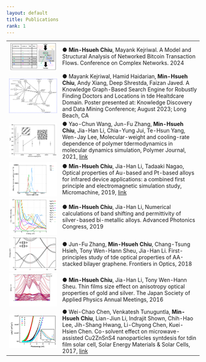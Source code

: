 ```yaml
---
layout: default
title: Publications
rank: 1
---
```

<table>
  <tr>
    <td><img class="publication_img" style="float: left;" src="/assets/images/publications/2023_btc.png"></td>
    <td>● <strong>Min-Hsueh Chiu</strong>, Mayank Kejriwal. A Model and Structural Analysis of Networked Bitcoin Transaction Flows. Conference on Complex Networks. 2024</td>
  </tr>
  <tr>
    <td><img class="publication_img" style="float: left;" src="/assets/images/publications/2023_KP_KDD.png"></td>
    <td>● Mayank Kejriwal, Hamid Haidarian, <strong>Min-Hsueh Chiu</strong>, Andy Xiang, Deep Shrestda, Faizan Javed. A Knowledge Graph-Based Search Engine for Robustly Finding Doctors and Locations in tde Healtdcare Domain. Poster presented at: Knowledge Discovery and Data Mining Conference; August 2023; Long Beach, CA</td>
  </tr>
  <tr>
    <td><img class="publication_img" style="float: left;" src="/assets/images/publications/2021_MD.png"></td>
    <td>● Yao-Chun Wang, Jun-Fu Zhang, <strong>Min-Hsueh Chiu</strong>, Jia-Han Li, Chia-Yung Jui, Te-Hsun Yang, Wen-Jay Lee, Molecular-weight and cooling-rate dependence of polymer tdermodynamics in molecular dynamics simulation, Polymer Journal, 2021, <a href="https://www.nature.com/articles/s41428-020-00443-1">link</a></td>
  </tr>
  <tr>
    <td><img class="publication_img" style="float: left;" src="/assets/images/publications/2019_alloy.png"></td>
    <td>● <strong>Min-Hsueh Chiu</strong>, Jia-Han Li, Tadaaki Nagao, Optical properties of Au-based and Pt-based alloys for infrared device applications: a combined first principle and electromagnetic simulation study, Micromachine, 2019, <a href="https://www.mdpi.com/2072-666X/10/1/73">link</a></td>
  </tr>
  <tr>
    <td><img class="publication_img" style="float: left;" src="/assets/images/publications/2019_band_shift.png"></td>
    <td>● <strong>Min-Hsueh Chiu</strong>, Jia-Han Li, Numerical calculations of band shifting and permittivity of silver-based bi-metallic alloys. Advanced Photonics Congress, 2019</td>
  </tr>
  <tr>
    <td><img class="publication_img" style="float: left;" src="/assets/images/publications/2018_graphene.png"></td>
    <td>● Jun-Fu Zhang, <strong>Min-Hsueh Chiu</strong>, Chang-Tsung Hsieh, Tony Wen-Hann Sheu, Jia-Han Li. First-principles study of tde optical properties of AA-stacked bilayer graphene. Frontiers in Optics, 2018</td>
  </tr>
  <tr>
    <td><img class="publication_img" style="float: left;" src="/assets/images/publications/2016_JSAP_OSA.jpg"></td>
    <td>● <strong>Min-Hsueh Chiu</strong>, Jia-Han Li, Tony Wen-Hann Sheu. Thin films size effect on anisotropy optical properties of gold and silver. The Japan Society of Applied Physics Annual Meetings, 2016</td>
  </tr>
  <tr>
    <td><img class="publication_img" style="float: left;" src="/assets/images/publications/2017_CZTS.png"></td>
    <td>● Wei-Chao Chen, Venkatesh Tunuguntla, <strong>Min-Hsueh Chiu</strong>, Lian-Jiun Li, Indrajit Shown, Chih-Hao Lee, Jih-Shang Hwang, Li-Chyong Chen, Kuei-Hsien Chen. Co-solvent effect on microwave-assisted Cu2ZnSnS4 nanoparticles syntdesis for tdin film solar cell, Solar Energy Materials & Solar Cells, 2017, <a href="https://www.sciencedirect.com/science/article/abs/pii/S0927024816305359">link</a></td>
  </tr>
</table>

